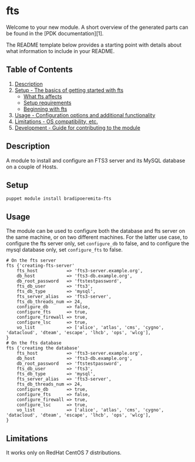 # fts

Welcome to your new module. A short overview of the generated parts can be found
in the [PDK documentation][1].

The README template below provides a starting point with details about what
information to include in your README.

## Table of Contents

1. [Description](#description)
1. [Setup - The basics of getting started with fts](#setup)
    * [What fts affects](#what-fts-affects)
    * [Setup requirements](#setup-requirements)
    * [Beginning with fts](#beginning-with-fts)
1. [Usage - Configuration options and additional functionality](#usage)
1. [Limitations - OS compatibility, etc.](#limitations)
1. [Development - Guide for contributing to the module](#development)

## Description

A module to install and configure an FTS3 server and its MySQL database 
on a couple of Hosts. 

## Setup

```
puppet module install bradipoeremita-fts
```

## Usage
The module can be used to configure both the database and fts server on the same machine, or on two different
machines. For the latter use case, to configure the fts server only, set `configure_db` to false, and to configure
the mysql database only, set `configure_fts` to false. 
```
# On the fts server 
fts {'creating-fts-server'
    fts_host           => 'fts3-server.example.org',
    db_host            => 'fts3-db.example.org',
    db_root_password   => 'ftstestpassword',
    fts_db_user        => 'fts3',
    fts_db_type        => 'mysql',
    fts_server_alias   => 'fts3-server',
    fts_db_threads_num => 24,
    configure_db       => false,
    configure_fts      => true,
    configure_firewall => true,
    configure_lsc      => true,
    vo_list            => ['alice', 'atlas', 'cms', 'cygno', 'datacloud', 'dteam', 'escape', 'lhcb', 'ops', 'wlcg'],
}
# On the fts database
fts {'creating the database'
    fts_host           => 'fts3-server.example.org',
    db_host            => 'fts3-db.example.org',
    db_root_password   => 'ftstestpassword',
    fts_db_user        => 'fts3',
    fts_db_type        => 'mysql',
    fts_server_alias   => 'fts3-server',
    fts_db_threads_num => 24,
    configure_db       => true,
    configure_fts      => false,
    configure_firewall => true,
    configure_lsc      => true,
    vo_list            => ['alice', 'atlas', 'cms', 'cygno', 'datacloud', 'dteam', 'escape', 'lhcb', 'ops', 'wlcg'],
}
```

## Limitations

It works only on RedHat CentOS 7 distributions.